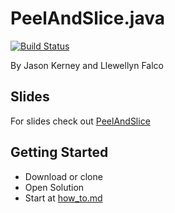 # PeelAndSlice.java

[![Build Status](../../workflows/build/badge.svg?branch=main)](../../actions?query=build%3Amain)

By Jason Kerney and Llewellyn Falco

## Slides
For slides check out [PeelAndSlice](https://github.com/jason-kerney/PeelAndSlice/)

## Getting Started

* Download or clone
* Open Solution
* Start at [how_to.md](how_to.md)
